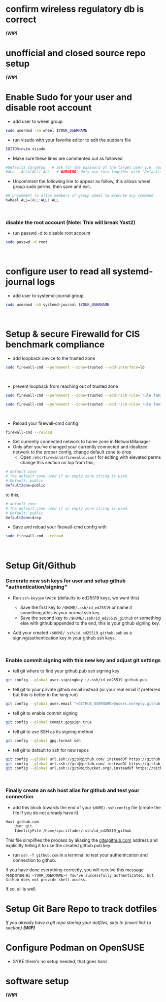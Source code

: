 # confirm wireless regulatory db is correct
***(WIP)***

# unofficial and closed source repo setup
***(WIP)***

# Enable Sudo for your user and disable root account
- add user to wheel group
```zsh
sudo usermod -aG wheel $YOUR_USERNAME
```
- run visudo with your favorite editor to edit the sudoers file
```zsh
EDITOR=nvim visudo
```
- Make sure these lines are commented out as followed

```zsh
#Defaults targetpw   # ask for the password of the target user i.e. root
#ALL   ALL=(ALL) ALL   # WARNING! Only use this together with 'Defaults targetpw'!
```
- Uncomment the following line to appear as follow, this allows wheel group sudo perms, then save and exit.
```zsh
## Uncomment to allow members of group wheel to execute any command
%wheel ALL=(ALL:ALL) ALL
```
<br>

### disable the root account (Note: This will break Yast2)
- run passwd -d to disable root account
```zsh
sudo passwd -d root
```
<br>

# configure user to read all systemd-journal logs
- add user to systemd-journal group
```zsh
sudo usermod -aG systemd-journal $YOUR_USERNAME
```
<br>

# Setup & secure Firewalld for CIS benchmark compliance
- add loopback device to the trusted zone
```zsh
sudo firewall-cmd --permanent --zone=trusted --add-interface=lo
``` 
<br>

- prevent loopback from reaching out of trusted zone
```zsh
sudo firewall-cmd --permanent --zone=trusted --add-rich-rule='rule family=ipv4 source address="127.0.0.1" destination not address="127.0.0.1" drop'
```
```zsh
sudo firewall-cmd --permanent --zone=trusted --add-rich-rule='rule family=ipv6 source address="::1" destination not address="::1" drop'
```
<br>

- Reload your firewall-cmd config
```zsh
firewall-cmd --reload
```
- Set currently connected network to home zone in NetworkManager
- Only after you've changed your currently connected and idealized network to the proper config, change default zone to drop
  - Open ``/etc/firewalld/firewalld.conf`` for editing with elevated perms
  change this section on top from this;
```zsh
# default zone
# The default zone used if an empty zone string is used.
# Default: public
DefaultZone=public
```
to this;
```zsh
# default zone
# The default zone used if an empty zone string is used.
# Default: public
DefaultZone=drop
```
- Save and reload your firewall-cmd config with
```zsh
sudo firewall-cmd --reload
```
<br>

# Setup Git/Github

### Generate new ssh keys for user and setup github "authentication/signing"

- Run ``ssh-keygen`` twice (defaults to ed25519 keys, we want this)
  - Save the first key to ``/$HOME/.ssh/id_ed25519`` or name it something,athis is your normal ssh key.
  - Save the second key to ``/$HOME/.ssh/id_ed25519_github`` or something else with github appended to the end, this is your github signing key.

- Add your created ``/$HOME/.ssh/id_ed25519_github.pub`` as a signing/authentication key in your github ssh keys. 
<br>

### Enable commit signing with this new key and adjust git settings 

- tell git where to find your github.pub ssh signing key
```zsh 
git config --global user.signingkey ~/.ssh/id_ed25519_github.pub
```

- tell git to your private github email instead (or your real email if preferred but this is better in the long run)
```zsh
git config --global user.email "<GITHUB_USERNAME>@users.noreply.github.com"
```

- tell git to enable commit signing
```zsh 
git config --global commit.gpgsign true
```
- tell git to use SSH as its signing method 
```zsh
git config --global gpg.format ssh
```
- tell git to default to ssh for new repos
```zsh
git config --global url.ssh://git@github.com/.insteadOf https://github.com/
git config --global url.ssh://git@gitlab.com/.insteadOf https://gitlab.com/
git config --global url.ssh://git@bitbucket.org/.insteadOf https://bitbucket.org/
```
<br>

### Finally create an ssh host alias for github and test your connection

- add this block towards the end of your ``$HOME/.ssh/config`` file (create the file if you do not already have it)
```zsh
Host github.com
    User git
    IdentityFile /home/spiritfader/.ssh/id_ed25519_github
```
This file simplifies the process by aliasing the git@github.com address and explicitly telling it to use the created github.pub key

- run ``ssh -T github.com`` in a terminal to test your authentication and connection to github.  

If you have done everything correctly, you will receive this message response
``Hi <YOUR_USERNAME>! You've successfully authenticated, but GitHub does not provide shell access.``

If so, all is well.

# Setup Git Bare Repo to track dotfiles
*If you already have a git repo storing your dotfiles, skip to (insert link to section)*
***(WIP)***

# Configure Podman on OpenSUSE
- SYKE there's no setup needed, that goes hard

# software setup
***(WIP)***

